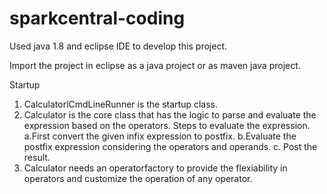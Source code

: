 # sparkcentral-coding


Used java 1.8 and eclipse IDE to develop this project.

Import the project in eclipse as a java project or as maven java project.

Startup
1. CalculatorlCmdLineRunner is the startup class.
2. Calculator is the core class that has the logic to parse and evaluate the expression based on the operators.
Steps to evaluate the expression.
a.First convert the given infix expression to postfix. 
b.Evaluate the postfix expression considering the operators and operands. 
c. Post the result.
3. Calculator needs an operatorfactory to provide the flexiability in operators and customize the operation of any operator.
